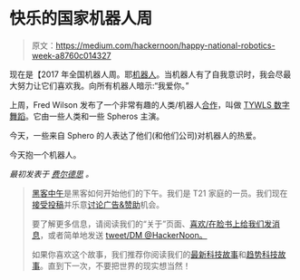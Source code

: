 # 快乐的国家机器人周

> 原文：<https://medium.com/hackernoon/happy-national-robotics-week-a8760c014327>

现在是【2017 年全国机器人周。耶[机器人](https://hackernoon.com/tagged/robots)。当机器人有了自我意识时，我会尽最大努力让它们喜欢我。向所有机器人暗示:“我爱你。”

上周，Fred Wilson 发布了一个非常有趣的人类/机器人[合作](https://hackernoon.com/tagged/collaboration)，叫做 [TYWLS 数字舞蹈](http://avc.com/2017/04/fun-friday-the-digital-dance/)。它由一些人类和一些 Spheros 主演。

今天，一些来自 Sphero 的人表达了他们(和他们公司)对机器人的热爱。

今天抱一个机器人。

*最初发表于* [*费尔德思*](http://www.feld.com/archives/2017/04/happy-national-robotics-week.html) *。*

> [黑客中午](http://bit.ly/Hackernoon)是黑客如何开始他们的下午。我们是 T21 家庭的一员。我们现在[接受投稿](http://bit.ly/hackernoonsubmission)并乐意[讨论广告&赞助](mailto:partners@amipublications.com)机会。
> 
> 要了解更多信息，请阅读我们的“关于”页面、[喜欢/在脸书上给我们发消息](http://bit.ly/HackernoonFB)，或者简单地发送 [tweet/DM @HackerNoon。](https://goo.gl/k7XYbx)
> 
> 如果你喜欢这个故事，我们推荐你阅读我们的[最新科技故事](http://bit.ly/hackernoonlatestt)和[趋势科技故事](https://hackernoon.com/trending)。直到下一次，不要把世界的现实想当然！